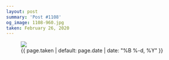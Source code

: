 ```yaml
---
layout: post
summary: 'Post #1108'
og_image: 1108-960.jpg
taken: February 26, 2020
---
```


<figure class="post">
<img sizes="(min-width: 700px) 50vw, calc(100vw - 2rem)" src="{{ site.assets_url }}/1108-480.jpg" srcset="{{ site.assets_url }}/1108-240.jpg 240w, {{ site.assets_url }}/1108-480.jpg 480w, {{ site.assets_url }}/1108-720.jpg 720w, {{ site.assets_url }}/1108-960.jpg 960w"/>
<figcaption>
<time>{{ page.taken | default: page.date | date: "%B %-d, %Y" }}</time>
</figcaption>
</figure>
